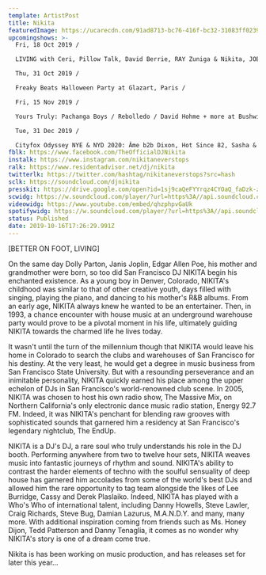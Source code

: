 ```yaml
---
template: ArtistPost
title: Nikita
featuredImage: https://ucarecdn.com/91ad8713-bc76-416f-bc32-31083ff02396/-/crop/1074x389/85,0/-/preview/
upcomingshows: >-
  Fri, 18 Oct 2019 /

  LIVING with Ceri, Pillow Talk, David Berrie, RAY Zuniga & Nikita, JOE Foxton at Duke Of Tokyo, Amsterdam /

  Thu, 31 Oct 2019 /

  Freaky Beats Halloween Party at Glazart, Paris /

  Fri, 15 Nov 2019 /

  Yours Truly: Pachanga Boys / Rebolledo / David Hohme + more at Bushwick Location, New York /

  Tue, 31 Dec 2019 /

  Cityfox Odyssey NYE & NYD 2020: Âme b2b Dixon, Hot Since 82, Sasha & John Digweed & More at Avant Gardner, New York 
fblk: https://www.facebook.com/TheOfficialDJNikita
instalk: https://www.instagram.com/nikitaneverstops
ralk: https://www.residentadvisor.net/dj/nikita
twitterlk: https://twitter.com/hashtag/nikitaneverstops?src=hash
sclk: https://soundcloud.com/djnikita
presskit: https://drive.google.com/open?id=1sj9caQeFYYrqz4CYOaQ_faDzk-zS27RI
scwidg: https://w.soundcloud.com/player/?url=https%3A//api.soundcloud.com/tracks/669280790&color=%23ff5500&auto_play=false&hide_related=false&show_comments=true&show_user=true&show_reposts=false&show_teaser=true&visual=true
videowidg: https://www.youtube.com/embed/qhzphpvGaUk
spotifywidg: https://w.soundcloud.com/player/?url=https%3A//api.soundcloud.com/tracks/619795836&color=%23ff5500&auto_play=false&hide_related=false&show_comments=true&show_user=true&show_reposts=false&show_teaser=true&visual=true
status: Published
date: 2019-10-16T17:26:29.991Z
---
```

\[BETTER ON FOOT, LIVING] 

On the same day Dolly Parton, Janis Joplin, Edgar Allen Poe, his mother and grandmother were born, so too did San Francisco DJ NIKITA begin his enchanted existence. As a young boy in Denver, Colorado, NIKITA's childhood was similar to that of other creative youth, days filled with singing, playing the piano, and dancing to his mother's R&B albums. From an early age, NIKITA always knew he wanted to be an entertainer. Then, in 1993, a chance encounter with house music at an underground warehouse party would prove to be a pivotal moment in his life, ultimately guiding NIKITA towards the charmed life he lives today.

It wasn't until the turn of the millennium though that NIKITA would leave his home in Colorado to search the clubs and warehouses of San Francisco for his destiny. At the very least, he would get a degree in music business from San Francisco State University. But with a resounding perseverance and an inimitable personality, NIKITA quickly earned his place among the upper echelon of DJs in San Francisco's world-renowned club scene. In 2005, NIKITA was chosen to host his own radio show, The Massive Mix, on Northern California's only electronic dance music radio station, Energy 92.7 FM. Indeed, it was NIKITA's penchant for blending raw grooves with sophisticated sounds that garnered him a residency at San Francisco's legendary nightclub, The EndUp.

NIKITA is a DJ's DJ, a rare soul who truly understands his role in the DJ booth. Performing anywhere from two to twelve hour sets, NIKITA weaves music into fantastic journeys of rhythm and sound. NIKITA's ability to contrast the harder elements of techno with the soulful sensuality of deep house has garnered him accolades from some of the world's best DJs and allowed him the rare opportunity to tag team alongside the likes of Lee Burridge, Cassy and Derek Plaslaiko. Indeed, NIKITA has played with a Who's Who of international talent, including Danny Howells, Steve Lawler, Craig Richards, Steve Bug, Damian Lazurus, M.A.N.D.Y. and many, many more. With additional inspiration coming from friends such as Ms. Honey Dijon, Tedd Patterson and Danny Tenaglia, it comes as no wonder why NIKITA's story is one of a dream come true.

Nikita is has been working on music production, and has releases set for later this year...